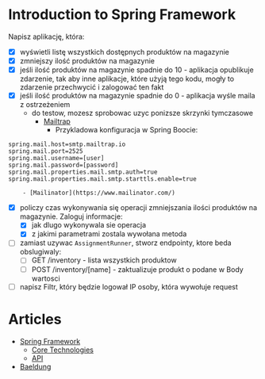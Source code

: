 # Introduction to Spring Framework

Napisz aplikację, która:

- [x] wyświetli listę wszystkich dostępnych produktów na magazynie
- [x] zmniejszy ilość produktów na magazynie
- [x] jeśli ilość produktów na magazynie spadnie do 10 - aplikacja opublikuje zdarzenie, tak aby inne aplikacje, które
  użyją tego kodu, mogły to zdarzenie przechwycić i zalogować ten fakt
- [x] jeśli ilość produktów na magazynie spadnie do 0 - aplikacja wyśle maila z ostrzeżeniem
    - do testow, mozesz sprobowac uzyc ponizsze skrzynki tymczasowe
        - [Mailtrap](https://mailtrap.io/)
            * Przykladowa konfiguracja w Spring Boocie:

```properties
spring.mail.host=smtp.mailtrap.io
spring.mail.port=2525
spring.mail.username=[user]
spring.mail.password=[password]
spring.mail.properties.mail.smtp.auth=true
spring.mail.properties.mail.smtp.starttls.enable=true
```

        - [Mailinator](https://www.mailinator.com/)

- [x] policzy czas wykonywania się operacji zmniejszania ilości produktów na magazynie. Zaloguj informacje:
    - [x] jak dlugo wykonywala sie operacja
    - [x] z jakimi parametrami zostala wywołana metoda
- [ ] zamiast uzywac `AssignmentRunner`, stworz endpointy, ktore beda obslugiwaly:
    - [ ] GET /inventory - lista wszystkich produktow
    - [ ] POST /inventory/[name] - zaktualizuje produkt o podane w Body wartosci
- [ ] napisz Filtr, który będzie logował IP osoby, która wywołuje request

# Articles

* [Spring Framework](https://spring.io/)
    * [Core Technologies](https://docs.spring.io/spring-framework/docs/current/reference/html/core.html)
    * [API](https://docs.spring.io/spring-framework/docs/current/javadoc-api/)
* [Baeldung](https://www.baeldung.com/)

